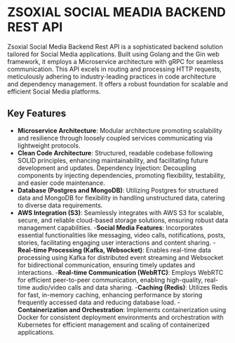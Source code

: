 # ZSOXIAL SOCIAL MEADIA BACKEND REST API
Zsoxial Social Media Backend Rest API is a sophisticated backend solution tailored for Social
Media applications. Built using Golang and the Gin web framework, it employs a Microservice
architecture with gRPC for seamless communication. This API excels in routing and processing
HTTP requests, meticulously adhering to industry-leading practices in code architecture and
dependency management. It offers a robust foundation for scalable and efficient Social Media
platforms.

## Key Features
- **Microservice Architecture**: Modular architecture promoting scalability and resilience
through loosely coupled services communicating via lightweight protocols.
- **Clean Code Architecture**: Structured, readable codebase following SOLID principles,
enhancing maintainability, and facilitating future development and updates.
Dependency Injection: Decoupling components by injecting dependencies, promoting
flexibility, testability, and easier code maintenance.
- **Database (Postgres and MongoDB)**: Utilizing Postgres for structured data and MongoDB for
flexibility in handling unstructured data, catering to diverse data requirements.
- **AWS Integration (S3)**: Seamlessly integrates with AWS S3 for scalable, secure, and reliable
cloud-based storage solutions, ensuring robust data management capabilities.
-**Social Media Features**: Incorporates essential functionalities like messaging, video calls,
notifications, posts, stories, facilitating engaging user interactions and content sharing.
-**Real-time Processing (Kafka, Websocket)**: Enables real-time data processing using Kafka for
distributed event streaming and Websocket for bidirectional communication, ensuring
timely updates and interactions.
-**Real-time Communication (WebRTC)**: Employs WebRTC for efficient peer-to-peer
communication, enabling high-quality, real-time audio/video calls and data sharing.
-**Caching (Redis)**: Utilizes Redis for fast, in-memory caching, enhancing performance by
storing frequently accessed data and reducing database load.
-**Containerization and Orchestration**: Implements containerization using Docker for
consistent deployment environments and orchestration with Kubernetes for efficient
management and scaling of containerized applications.

